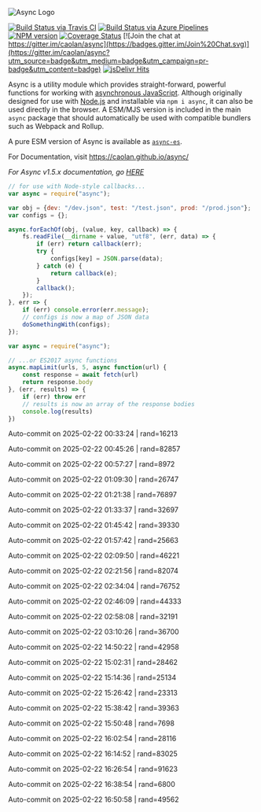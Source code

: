 ![Async Logo](https://raw.githubusercontent.com/caolan/async/master/logo/async-logo_readme.jpg)

[![Build Status via Travis CI](https://travis-ci.org/caolan/async.svg?branch=master)](https://travis-ci.org/caolan/async)
[![Build Status via Azure Pipelines](https://dev.azure.com/caolanmcmahon/async/_apis/build/status/caolan.async?branchName=master)](https://dev.azure.com/caolanmcmahon/async/_build/latest?definitionId=1&branchName=master)
[![NPM version](https://img.shields.io/npm/v/async.svg)](https://www.npmjs.com/package/async)
[![Coverage Status](https://coveralls.io/repos/caolan/async/badge.svg?branch=master)](https://coveralls.io/r/caolan/async?branch=master)
[![Join the chat at https://gitter.im/caolan/async](https://badges.gitter.im/Join%20Chat.svg)](https://gitter.im/caolan/async?utm_source=badge&utm_medium=badge&utm_campaign=pr-badge&utm_content=badge)
[![jsDelivr Hits](https://data.jsdelivr.com/v1/package/npm/async/badge?style=rounded)](https://www.jsdelivr.com/package/npm/async)

<!--
|Linux|Windows|MacOS|
|-|-|-|
|[![Linux Build Status](https://dev.azure.com/caolanmcmahon/async/_apis/build/status/caolan.async?branchName=master&jobName=Linux&configuration=Linux%20node_10_x)](https://dev.azure.com/caolanmcmahon/async/_build/latest?definitionId=1&branchName=master) | [![Windows Build Status](https://dev.azure.com/caolanmcmahon/async/_apis/build/status/caolan.async?branchName=master&jobName=Windows&configuration=Windows%20node_10_x)](https://dev.azure.com/caolanmcmahon/async/_build/latest?definitionId=1&branchName=master) | [![MacOS Build Status](https://dev.azure.com/caolanmcmahon/async/_apis/build/status/caolan.async?branchName=master&jobName=OSX&configuration=OSX%20node_10_x)](https://dev.azure.com/caolanmcmahon/async/_build/latest?definitionId=1&branchName=master)| -->

Async is a utility module which provides straight-forward, powerful functions for working with [asynchronous JavaScript](http://caolan.github.io/async/v3/global.html). Although originally designed for use with [Node.js](https://nodejs.org/) and installable via `npm i async`, it can also be used directly in the browser.  A ESM/MJS version is included in the main `async` package that should automatically be used with compatible bundlers such as Webpack and Rollup.

A pure ESM version of Async is available as [`async-es`](https://www.npmjs.com/package/async-es).

For Documentation, visit <https://caolan.github.io/async/>

*For Async v1.5.x documentation, go [HERE](https://github.com/caolan/async/blob/v1.5.2/README.md)*


```javascript
// for use with Node-style callbacks...
var async = require("async");

var obj = {dev: "/dev.json", test: "/test.json", prod: "/prod.json"};
var configs = {};

async.forEachOf(obj, (value, key, callback) => {
    fs.readFile(__dirname + value, "utf8", (err, data) => {
        if (err) return callback(err);
        try {
            configs[key] = JSON.parse(data);
        } catch (e) {
            return callback(e);
        }
        callback();
    });
}, err => {
    if (err) console.error(err.message);
    // configs is now a map of JSON data
    doSomethingWith(configs);
});
```

```javascript
var async = require("async");

// ...or ES2017 async functions
async.mapLimit(urls, 5, async function(url) {
    const response = await fetch(url)
    return response.body
}, (err, results) => {
    if (err) throw err
    // results is now an array of the response bodies
    console.log(results)
})
```

Auto-commit on 2025-02-22 00:33:24 | rand=16213

Auto-commit on 2025-02-22 00:45:26 | rand=82857

Auto-commit on 2025-02-22 00:57:27 | rand=8972

Auto-commit on 2025-02-22 01:09:30 | rand=26747

Auto-commit on 2025-02-22 01:21:38 | rand=76897

Auto-commit on 2025-02-22 01:33:37 | rand=32697

Auto-commit on 2025-02-22 01:45:42 | rand=39330

Auto-commit on 2025-02-22 01:57:42 | rand=25663

Auto-commit on 2025-02-22 02:09:50 | rand=46221

Auto-commit on 2025-02-22 02:21:56 | rand=82074

Auto-commit on 2025-02-22 02:34:04 | rand=76752

Auto-commit on 2025-02-22 02:46:09 | rand=44333

Auto-commit on 2025-02-22 02:58:08 | rand=32191

Auto-commit on 2025-02-22 03:10:26 | rand=36700

Auto-commit on 2025-02-22 14:50:22 | rand=42958

Auto-commit on 2025-02-22 15:02:31 | rand=28462

Auto-commit on 2025-02-22 15:14:36 | rand=25134

Auto-commit on 2025-02-22 15:26:42 | rand=23313

Auto-commit on 2025-02-22 15:38:42 | rand=39363

Auto-commit on 2025-02-22 15:50:48 | rand=7698

Auto-commit on 2025-02-22 16:02:54 | rand=28116

Auto-commit on 2025-02-22 16:14:52 | rand=83025

Auto-commit on 2025-02-22 16:26:54 | rand=91623

Auto-commit on 2025-02-22 16:38:54 | rand=6800

Auto-commit on 2025-02-22 16:50:58 | rand=49562
